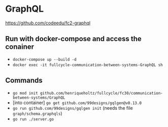 # GraphQL

https://github.com/codeedu/fc2-graphql

## Run with docker-compose and access the conainer

- `docker-compose up --build -d`
- `docker exec -it fullcycle-communication-between-systems-GraphQL sh`

## Commands

- `go mod init github.com/henriqueholtz/fullcycle/fc30/communication-between-systems/GraphQL`
- [into container] `go get github.com/99designs/gqlgen@v0.13.0`
- `go run github.com/99designs/gqlgen init` (needs the file `graph/schema.graphqls`)
- `go run ./server.go`
